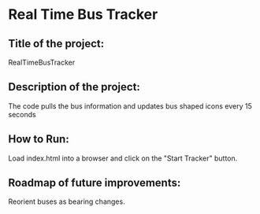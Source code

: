 # Real Time Bus Tracker
## Title of the project: 
RealTimeBusTracker

## Description of the project: 
The code pulls the bus information and updates bus shaped icons every 15 seconds

## How to Run: 
Load index.html into a browser and click on the "Start Tracker" button.

## Roadmap of future improvements: 
Reorient buses as bearing changes.
